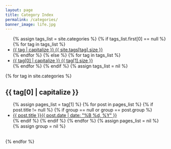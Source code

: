 ```yaml
---
layout: page
title: Category Index
permalink: /categories/
banner_image: life.jpg
---
```


<ul class="tag-box inline">
{% assign tags_list = site.categories %}  
  {% if tags_list.first[0] == null %}
    {% for tag in tags_list %} 
      <li><a href="#{{ tag }}">{{ tag | capitalize }} <span>{{ site.tags[tag].size }}</span></a></li>
    {% endfor %}
  {% else %}
    {% for tag in tags_list %} 
      <li><a href="#{{ tag[0] }}">{{ tag[0] | capitalize }} <span>{{ tag[1].size }}</span></a></li>
    {% endfor %}
  {% endif %}
{% assign tags_list = nil %}
</ul>

{% for tag in site.categories %} 
  <h2 id="{{ tag[0] }}">{{ tag[0] | capitalize }}</h2>
  <ul class="post-list">
    {% assign pages_list = tag[1] %}  
    {% for post in pages_list %}
      {% if post.title != null %}
      {% if group == null or group == post.group %}
      <li><a href="{{ site.url }}{{ post.url }}">{{ post.title }}<span class="entry-date"><time datetime="{{ post.date | date_to_xmlschema }}" itemprop="datePublished">{{ post.date | date: "%B %d, %Y" }}</time></a></li>
      {% endif %}
      {% endif %}
    {% endfor %}
    {% assign pages_list = nil %}
    {% assign group = nil %}   
  </ul>
  <br>
{% endfor %}